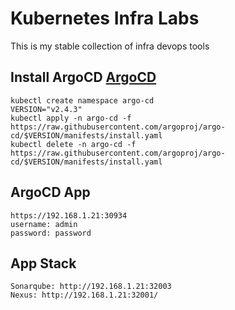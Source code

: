 # Kubernetes Infra Labs
This is my stable collection of infra devops tools

## Install ArgoCD [ArgoCD](https://github.com/argoproj/argo-cd/releases)
```
kubectl create namespace argo-cd
VERSION="v2.4.3"
kubectl apply -n argo-cd -f https://raw.githubusercontent.com/argoproj/argo-cd/$VERSION/manifests/install.yaml
kubectl delete -n argo-cd -f https://raw.githubusercontent.com/argoproj/argo-cd/$VERSION/manifests/install.yaml
```

## ArgoCD App
```
https://192.168.1.21:30934
username: admin
password: password
```


## App Stack
```
Sonarqube: http://192.168.1.21:32003
Nexus: http://192.168.1.21:32001/
```
